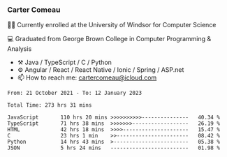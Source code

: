 ### Carter Comeau

🙋‍♂️ Currently enrolled at the University of Windsor for Computer Science

💻 Graduated from George Brown College in Computer Programming & Analysis

- ⚒️ Java / TypeScript / C / Python
- ⚙️ Angular / React / React Native / Ionic / Spring / ASP.net
- 📫 How to reach me: cartercomeau@icloud.com

<!--START_SECTION:waka-->

```text
From: 21 October 2021 - To: 12 January 2023

Total Time: 273 hrs 31 mins

JavaScript       110 hrs 20 mins >>>>>>>>>>---------------   40.34 %
TypeScript       71 hrs 38 mins  >>>>>>>------------------   26.19 %
HTML             42 hrs 18 mins  >>>>---------------------   15.47 %
C                23 hrs 1 min    >>-----------------------   08.42 %
Python           14 hrs 43 mins  >------------------------   05.38 %
JSON             5 hrs 24 mins   -------------------------   01.98 %
```

<!--END_SECTION:waka-->
